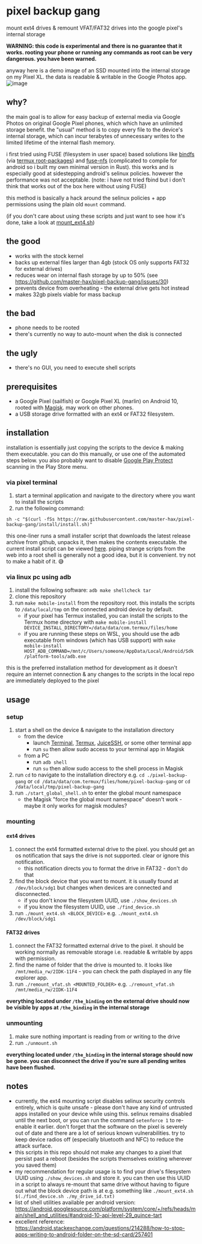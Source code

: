 # pixel backup gang

mount ext4 drives & remount VFAT/FAT32 drives into the google pixel's internal storage


**WARNING: this code is experimental and there is no guarantee that it works. rooting your phone or running any commands as root can be very dangerous. you have been warned.**

anyway here is a demo image of an SSD mounted into the internal storage on my Pixel XL. the data is readable & writable in the Google Photos app.
![image](assets/demo.jpg)


## why?

the main goal is to allow for easy backup of external media via Google Photos on original Google Pixel phones, which which have an unlimited storage benefit. the "usual" method is to copy every file to the device's internal storage, which can incur terabytes of unnecessary writes to the limited lifetime of the internal flash memory.

i first tried using FUSE (filesystem in user space) based solutions like [bindfs](https://github.com/mpartel/bindfs) (via [termux root-packages](https://github.com/termux/termux-packages/tree/817ccec622c510929e339285eb5400dbb5b2f4c7/root-packages/bindfs)) and [fuse-nfs](https://github.com/sahlberg/fuse-nfs.git) (complicated to compile for android so i built my own minimal version in Rust). this works and is especially good at sidestepping android's selinux policies. however the performance was not acceptable. (note: i have not tried fbind but i don't think that works out of the box here without using FUSE)

this method is basically a hack around the selinux policies + app permissions using the plain old `mount` command.

(if you don't care about using these scripts and just want to see how it's done, take a look at [mount_ext4.sh](scripts/mount_ext4.sh))

## the good
* works with the stock kernel
* backs up external files larger than 4gb (stock OS only supports FAT32 for external drives)
* reduces wear on internal flash storage by up to 50% (see https://github.com/master-hax/pixel-backup-gang/issues/30)
* prevents device from overheating - the external drive gets hot instead
* makes 32gb pixels viable for mass backup

## the bad
* phone needs to be rooted
* there's currently no way to auto-mount when the disk is connected

## the ugly
* there's no GUI, you need to execute shell scripts

## prerequisites
* a Google Pixel (sailfish) or Google Pixel XL (marlin) on Android 10, rooted with [Magisk](https://github.com/topjohnwu/Magisk). may work on other phones.
* a USB storage drive formatted with an ext4 or FAT32 filesystem.

## installation

installation is essentially just copying the scripts to the device & making them executable. you can do this manually, or use one of the automated steps below. you also probably want to disable [Google Play Protect](https://developers.google.com/android/play-protect) scanning in the Play Store menu.

### via pixel terminal
1. start a terminal application and navigate to the directory where you want to install the scripts
1. run the following command:

```sh -c "$(curl -fSs https://raw.githubusercontent.com/master-hax/pixel-backup-gang/install/install.sh)"```

this one-liner runs a small installer script that downloads the latest release archive from github, unpacks it, then makes the contents executable. the current install script can be viewed [here](https://github.com/master-hax/pixel-backup-gang/blob/install/install.sh). piping strange scripts from the web into a root shell is generally not a good idea, but it is convenient. try not to make a habit of it. 😅

### via linux pc using adb
1. install the following software: `adb make shellcheck tar`
1. clone this repository
1. run `make mobile-install` from the repository root. this installs the scripts to `/data/local/tmp` on the connected android device by default.
   * if your pixel has Termux installed, you can install the scripts to the Termux home directory with `make mobile-install DEVICE_INSTALL_DIRECTORY=/data/data/com.termux/files/home`
   * if you are running these steps on WSL, you should use the adb executable from windows (which has USB support) with `make mobile-install HOST_ADB_COMMAND=/mnt/c/Users/someone/AppData/Local/Android/Sdk/platform-tools/adb.exe`

this is the preferred installation method for development as it doesn't require an internet connection & any changes to the scripts in the local repo are immediately deployed to the pixel

## usage

### setup
1. start a shell on the device & navigate to the installation directory
    * from the device
      * launch [Terminal](https://android.googlesource.com/platform/packages/apps/Terminal/), [Termux](https://github.com/termux/termux-app), [JuiceSSH](https://play.google.com/store/apps/details?id=com.sonelli.juicessh), or some other terminal app
      * run `su` then allow sudo access to your terminal app in Magisk
    * from a PC
      * run `adb shell`
      * run `su` then allow sudo access to the shell process in Magisk
1. run `cd` to navigate to the installation directory e.g. `cd ./pixel-backup-gang` or `cd /data/data/com.termux/files/home/pixel-backup-gang` or `cd /data/local/tmp/pixel-backup-gang`
1. run `./start_global_shell.sh` to enter the global mount namespace
    * the Magisk "force the global mount namespace" doesn't work - maybe it only works for magisk modules?

### mounting

#### ext4 drives
1. connect the ext4 formatted external drive to the pixel. you should get an os notification that says the drive is not supported. clear or ignore this notification.
   * this notification directs you to format the drive in FAT32 - don't do that
1. find the block device that you want to mount. it is usually found at `/dev/block/sdg1` but changes when devices are connected and disconnected.
   * if you don't know the filesystem UUID, use `./show_devices.sh`
   * if you know the filesystem UUID, use `./find_device.sh`
1. run `./mount_ext4.sh <BLOCK_DEVICE>` e.g. `./mount_ext4.sh /dev/block/sdg1`

#### FAT32 drives
1. connect the FAT32 formatted external drive to the pixel. it should be working normally as removable storage i.e. readable & writable by apps with permission.
1. find the name of folder that the drive is mounted to. it looks like `/mnt/media_rw/2IDK-11F4` - you can check the path displayed in any file explorer app.
1. run `./remount_vfat.sh <MOUNTED_FOLDER>` e.g. `./remount_vfat.sh /mnt/media_rw/2IDK-11F4`

**everything located under `/the_binding` on the external drive should now be visible by apps at `/the_binding` in the internal storage**

### unmounting

1. make sure nothing important is reading from or writing to the drive
2. run `./unmount.sh`

**everything located under `/the_binding` in the internal storage should now be gone. you can disconnect the drive if you're sure all pending writes have been flushed.**

## notes
* currently, the ext4 mounting script disables selinux security controls entirely, which is quite unsafe - please don't have any kind of untrusted apps installed on your device while using this. selinux remains disabled until the next boot, or you can run the command `setenforce 1` to re-enable it earlier. don't forget that the software on the pixel is severely out of date and there are a lot of serious known vulnerabilities. try to keep device radios off (especially bluetooth and NFC) to reduce the attack surface.
* this scripts in this repo should not make any changes to a pixel that persist past a reboot (besides the scripts themselves existing wherever you saved them)
* my recommendation for regular usage is to find your drive's filesystem UUID using `./show_devices.sh` and store it. you can then use this UUID in a script to always re-mount that same drive without having to figure out what the block device path is at e.g. something like `./mount_ext4.sh $(./find_device.sh ./my_drive_id.txt)`
* list of shell utilities available per android version: https://android.googlesource.com/platform/system/core/+/refs/heads/main/shell_and_utilities/#android-10-api-level-29_quince-tart
* excellent reference: https://android.stackexchange.com/questions/214288/how-to-stop-apps-writing-to-android-folder-on-the-sd-card/257401
